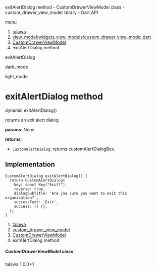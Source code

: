 




exitAlertDialog method - CustomDrawerViewModel class - custom\_drawer\_view\_model library - Dart API







menu

1. [talawa](../../index.html)
2. [view\_model/widgets\_view\_models/custom\_drawer\_view\_model.dart](../../file-___home_harshil_Desktop_open-source_palisadoes_talawa_lib_view_model_widgets_view_models_custom_drawer_view_model/)
3. [CustomDrawerViewModel](../../file-___home_harshil_Desktop_open-source_palisadoes_talawa_lib_view_model_widgets_view_models_custom_drawer_view_model/CustomDrawerViewModel-class.html)
4. exitAlertDialog method

exitAlertDialog


dark\_mode

light\_mode




# exitAlertDialog method


dynamic
exitAlertDialog()

returns an exit alert dialog.

**params**:
None

**returns**:

* `CustomAlertDialog`: returns customAlertDialogBox.

## Implementation

```
CustomAlertDialog exitAlertDialog() {
  return CustomAlertDialog(
    key: const Key("Exit?"),
    reverse: true,
    dialogSubTitle: 'Are you sure you want to exit this organization?',
    successText: 'Exit',
    success: () {},
  );
}
```

 


1. [talawa](../../index.html)
2. [custom\_drawer\_view\_model](../../file-___home_harshil_Desktop_open-source_palisadoes_talawa_lib_view_model_widgets_view_models_custom_drawer_view_model/)
3. [CustomDrawerViewModel](../../file-___home_harshil_Desktop_open-source_palisadoes_talawa_lib_view_model_widgets_view_models_custom_drawer_view_model/CustomDrawerViewModel-class.html)
4. exitAlertDialog method

##### CustomDrawerViewModel class





talawa
1.0.0+1






